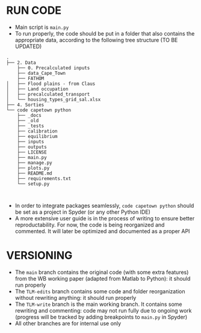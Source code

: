 # RUN CODE

- Main script is ```main.py```
- To run properly, the code should be put in a folder that also contains the appropriate data, according to the following tree structure (TO BE UPDATED)

```shell
.
├── 2. Data
    ├── 0. Precalculated inputs
    ├── data_Cape_Town
    ├── FATHOM
│   ├── Flood plains - from Claus
│   ├── Land occupation
│   ├── precalculated_transport
│   └── housing_types_grid_sal.xlsx
├── 4. Sorties
└── code capetown python
    ├── _docs
    ├── _old
    ├── _tests
    ├── calibration
    ├── equilibrium
    ├── inputs
    ├── outputs
    ├── LICENSE
    ├── main.py
    ├── manage.py
    ├── plots.py
    ├── README.md
    ├── requirements.txt
    └── setup.py
  
    
```

- In order to integrate packages seamlessly, ```code capetown python``` should be set as a project in Spyder (or any other Python IDE)
- A more extensive user guide is in the process of writing to ensure better reproductability. For now, the code is being reorganized and commented. It will later be optimized and documented as a proper API


# VERSIONING

- The ```main``` branch contains the original code (with some extra features) from the WB working paper (adapted from Matlab to Python): it should run properly
- The ```TLM-edits``` branch contains some code and folder reorganization without rewriting anything: it should run properly
- The ```TLM-write``` branch is the main working branch. It contains some rewriting and commenting: code may not run fully due to ongoing work (progress will be tracked by adding breakpoints to ```main.py``` in Spyder)
- All other branches are for internal use only